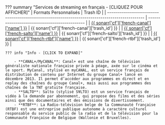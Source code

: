 ??? summary "Services de streaming en français - [CLIQUEZ POUR AFFICHER]"
    | Formats Personnalisés                                                                            | Trash ID                                       |
    | ------------------------------------------------------------------------------------------------ | ---------------------------------------------- |
    | [{{ sonarr['cf']['french-canal']['name'] }}](/Sonarr/sonarr-collection-of-custom-formats/#canal) | {{ sonarr['cf']['french-canal']['trash_id'] }} |
    | [{{ sonarr['cf']['french-salto']['name'] }}](/Sonarr/sonarr-collection-of-custom-formats/#salto) | {{ sonarr['cf']['french-salto']['trash_id'] }} |
    | [{{ sonarr['cf']['french-rtbf']['name'] }}](/Sonarr/sonarr-collection-of-custom-formats/#rtbf)   | {{ sonarr['cf']['french-rtbf']['trash_id'] }}  |

    ??? info "Info - [CLICK TO EXPAND]"

        - **CANAL+/MyCANAL**: Canal+ est une chaîne de télévision généraliste nationale française privée à péage, axée sur le cinéma et le sport. MyCanal, stylisé en myCANAL, est un service français de distribution de contenu par Internet du groupe Canal+ lancé en décembre 2013. Il permet d’accéder aux programmes en direct et en replay des chaînes du groupe Canal+, mais aussi aux programmes des chaînes de la TNT gratuite française.
        - **SALTO**: Salto (stylisé SⱯLTO) est un service français de vidéo à la demande par abonnement, qui propose des films et des séries ainsi que des documentaires et des émissions de divertissement.
        - **RTBF**: La Radio-télévision belge de la Communauté française (RTBF) est une entreprise publique autonome à caractère culturel responsable du service public de la radio et de la télévision pour la Communauté française de Belgique (Wallonie et Bruxelles).
